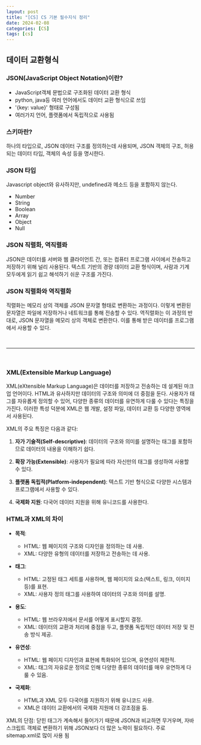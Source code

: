 ```yaml
---
layout: post
title: "[CS] CS 기본 필수지식 정리"
date: 2024-02-08
categories: [CS]
tags: [cs]
---
```


## 데이터 교환형식

### JSON(JavaScript Object Notation)이란?
- JavaScript객체 문법으로 구조화된 데이터 교환 형식
- python, java등 여러 언어에서도 데이터 교환 형식으로 쓰임
- '{key: value}' 형태로 구성됨
- 여러가지 언어, 플랫폼에서 독립적으로 사용됨

### 스키마란?
하나의 타입으로, JSON 데이터 구조를 정의하는데 사용되며, JSON 객체의 구조, 허용되는 데이터 타입, 객체의 속성 등을 명시한다.

### JSON 타입
Javascript object와 유사하지만, undefined과 메소드 등을 포함하지 않는다.
- Number
- String
- Boolean
- Array
- Object
- Null


### JSON 직렬화, 역직렬롸
JSON은 데이터를 서버와 웹 클라이언트 간, 또는 컴퓨터 프로그램 사이에서 전송하고 저장하기 위해 널리 사용된다. 텍스트 기반의 경량 데이터 교환 형식이며, 사람과 기계 모두에게 읽기 쉽고 해석하기 쉬운 구조를 가진다.

### JSON 직렬화와 역직렬화
직렬화는 메모리 상의 객체를 JSON 문자열 형태로 변환하는 과정이다. 이렇게 변환된 문자열은 파일에 저장하거나 네트워크를 통해 전송할 수 있다. 역직렬화는 이 과정의 반대로, JSON 문자열을 메모리 상의 객체로 변환한다. 이를 통해 받은 데이터를 프로그램에서 사용할 수 있다.

<br>

---
<br>

### XML(Extensible Markup Language)

XML(eXtensible Markup Language)은 데이터를 저장하고 전송하는 데 설계된 마크업 언어이다. HTML과 유사하지만 데이터의 구조와 의미에 더 중점을 둔다. 사용자가 태그를 자유롭게 정의할 수 있어, 다양한 종류의 데이터를 유연하게 다룰 수 있다는 특징을 가진다. 이러한 특성 덕분에 XML은 웹 개발, 설정 파일, 데이터 교환 등 다양한 영역에서 사용된다.

XML의 주요 특징은 다음과 같다:
1. **자가 기술적(Self-descriptive)**: 데이터의 구조와 의미를 설명하는 태그를 포함하므로 데이터의 내용을 이해하기 쉽다.

2. **확장 가능(Extensible)**: 사용자가 필요에 따라 자신만의 태그를 생성하여 사용할 수 있다.

3. **플랫폼 독립적(Platform-independent)**: 텍스트 기반 형식으로 다양한 시스템과 프로그램에서 사용할 수 있다.

4. **국제화 지원**: 다국어 데이터 지원을 위해 유니코드를 사용한다.

### HTML과 XML의 차이

- **목적**:
  - HTML: 웹 페이지의 구조와 디자인을 정의하는 데 사용.
  - XML: 다양한 유형의 데이터를 저장하고 전송하는 데 사용.

- **태그**:
  - HTML: 고정된 태그 세트를 사용하며, 웹 페이지의 요소(텍스트, 링크, 이미지 등)를 표현.
  - XML: 사용자 정의 태그를 사용하여 데이터의 구조와 의미를 설명.

- **용도**:
  - HTML: 웹 브라우저에서 문서를 어떻게 표시할지 결정.
  - XML: 데이터의 교환과 처리에 중점을 두고, 플랫폼 독립적인 데이터 저장 및 전송 방식 제공.

- **유연성**:
  - HTML: 웹 페이지 디자인과 표현에 특화되어 있으며, 유연성이 제한적.
  - XML: 태그의 자유로운 정의로 인해 다양한 종류의 데이터를 매우 유연하게 다룰 수 있음.

- **국제화**:
  - HTML과 XML 모두 다국어를 지원하기 위해 유니코드 사용.
  - XML은 데이터 교환에서의 국제화 지원에 더 강조점을 둠.

XML의 단점: 닫힌 태그가 계속해서 들어가기 때문에 JSON과 비교하면 무거우며, 자바스크립트 객체로 변환하기 위해 JSON보다 더 많은 노력이 필요하다. 주로 sitemap.xml로 많이 사용 됨